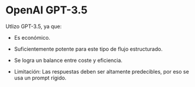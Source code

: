# OpenAI GPT-3.5

Utlizo GPT-3.5, ya que:

- Es económico.

- Suficientemente potente para este tipo de flujo estructurado.

- Se logra un balance entre coste y eficiencia.

- Limitación: Las respuestas deben ser altamente predecibles, por eso se usa un prompt rígido.

